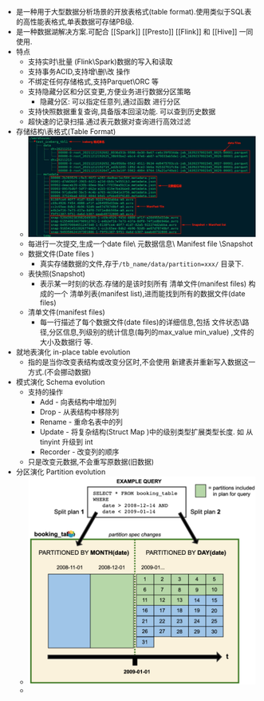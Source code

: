 - 是一种用于大型数据分析场景的开放表格式(table format).使用类似于SQL表的高性能表格式,单表数据可存储PB级.
- 是一种数据湖解决方案.可配合 [[Spark]] [[Presto]] [[Flink]] 和 [[Hive]] 一同使用.
- 特点
	- 支持实时\批量 (Flink\Spark)数据的写入和读取
	- 支持事务ACID,支持增\删\改 操作
	- 不绑定任何存储格式,支持Parquet\ORC 等
	- 支持隐藏分区和分区变更,方便业务进行数据分区策略
		- 隐藏分区: 可以指定任意列,通过函数 进行分区
	- 支持快照数据重复查询,具备版本回滚功能. 可以查到历史数据
	- 超快速的记录扫描.通过表元数据对查询进行高效过滤
- 存储结构\表格式(Table Format)
	- ![image.png](../assets/image_1652345384585_0.png)
	- 每进行一次提交,生成一个date file\  元数据信息\ Manifest file \Snapshot
	- 数据文件(Date files )
		- 真实存储数据的文件,存于`/tb_name/data/partition=xxx/` 目录下.
	- 表快照(Snapshot)
		- 表示某一时刻的状态.存储的是该时刻所有 清单文件(manifest files) 构成的一个 清单列表(manifest list),进而能找到所有的数据文件(date files)
	- 清单文件(manifest files)
		- 每一行描述了每个数据文件(date files)的详细信息,包括 文件状态\路径,分区信息,列级别的统计信息(每列的max_value min_value) ,文件的大小及数据行 等.
- 就地表演化  in-place table evolution
	- 指的是当你改变表结构或改变分区时,不会使用 新建表并重新写入数据这一方式.(不会挪动数据)
- 模式演化 Schema evolution
	- 支持的操作
		- Add - 向表结构中增加列
		- Drop - 从表结构中移除列
		- Rename - 重命名表中的列
		- Update - 将复杂结构(Struct Map )中的级别类型扩展类型长度. 如 从tinyint 升级到 int
		- Recorder - 改变列的顺序
	- 只是改变元数据,不会重写原数据(旧数据)
- 分区演化 Partition evolution
	- ![image.png](../assets/image_1652347815634_0.png)
	-